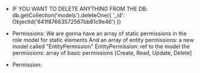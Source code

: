 - IF YOU WANT TO DELETE ANYTHING FROM THE DB:
  db.getCollection('models').deleteOne({ '\_id': ObjectId('641f87663572567bb81c9e46') })

- Permissions:
  We are gonna have an array of static permissions in the role model for static elements
  And an array of entity permissions: a new model called "EntityPermission"
  EntityPermission:
  ref to the model
  the permissions: array of basic permissions [Create, Read, Update, Delete]

- Permission:
